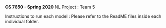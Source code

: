 **CS 7650 - Spring 2020**
NL Project : Team 5

Instructions to run each model : Please refer to the ReadME files inside each individual folder. 
